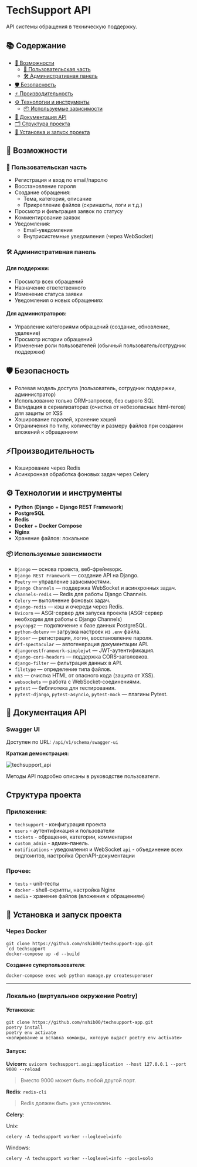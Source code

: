 # TechSupport API
API системы обращения в техническую поддержку.

## 📚 Содержание

- [📌 Возможности](#abilities)
  -  [👤 Пользовательская часть](#users)
  -  [🛠 Административная панель](#admin)
- [🛡️ Безопасность](#safety)  
- [⚡ Производительность](#performance)  
- [⚙️ Технологии и инструменты](#tools)
  - [📦 Используемые зависимости](#packages)
- [📑 Документация API](#docs)  
- [🗂 Структура проекта](#structure)  
- [🚀 Установка и запуск проекта](#setup)  


<a name="abilities"></a> 
## 📌 Возможности
<a name="users"></a> 
### 👤 Пользовательская часть
- Регистрация и вход по email/паролю
- Восстановление пароля
- Создание обращения:
  - Тема, категория, описание
  - Прикрепление файлов (скриншоты, логи и т.д.)
- Просмотр и фильтрация заявок по статусу
- Комментирование заявок
- Уведомления:
  - Email-уведомления
  - Внутрисистемные уведомления (через WebSocket)

<a name="admin"></a> 
### 🛠 Административная панель

#### Для поддержки:
- Просмотр всех обращений
- Назначение ответственного
- Изменение статуса заявки
- Уведомления о новых обращениях

#### Для администраторов:
- Управление категориями обращений (создание, обновление, удаление)
- Просмотр истории обращений
- Изменение роли пользователей (обычный пользователь/сотрудник поддержки)

<a name="safety"></a> 
## 🛡️ Безопасность
- Ролевая модель доступа (пользователь, сотрудник поддержки, администратор)
- Использование только ORM-запросов, без сырого SQL
- Валидация в сериализаторах (очистка от небезопасных html-тегов) для защиты от XSS
- Хэширование паролей, хранение хэшей
- Ограничения по типу, количеству и размеру файлов при создании вложений к обращениям

<a name="performance"></a> 
## ⚡Производительность
- Кэширование через Redis
- Асинхронная обработка фоновых задач через Celery

<a name="tools"></a> 
## ⚙️ Технологии и инструменты

- **Python** (**Django** + **Django REST Framework**)
- **PostgreSQL**
- **Redis**
- **Docker** + **Docker Compose**
- **Nginx**
- Хранение файлов: локальное

<a name="packages"></a> 
### 📦 Используемые зависимости

- `Django` — основа проекта, веб-фреймворк.
- `Django REST Framework` — создание API на Django.
- `Poetry` — управление зависимостями. 
- `Django Channels` — поддержка WebSocket и асинхронных задач.
- `channels-redis` — Redis для работы Django Channels.
- `Celery` — выполнение фоновых задач.
- `django-redis` — кэш и очереди через Redis.
- `Uvicorn` — ASGI-сервер для запуска проекта (ASGI-сервер необходим для работы с Django Channels)
- `psycopg2` — подключение к базе данных PostgreSQL.
- `python-dotenv` — загрузка настроек из `.env` файла.
- `Djoser` — регистрация, логин, восстановление пароля.
- `drf-spectacular` — автогенерация документации API.
- `djangorestframework-simplejwt` — JWT-аутентификация.
- `django-cors-headers` — поддержка CORS-заголовков.
- `django-filter` — фильтрация данных в API.
- `filetype` — определение типа файлов.
- `nh3` — очистка HTML от опасного кода (защита от XSS).
- `websockets` — работа с WebSocket-соединениями.
- `pytest` — библиотека для тестирования.
- `pytest-django`, `pytest-asyncio`, `pytest-mock` — плагины Pytest.

<a name="docs"></a> 
## 📑 Документация API

### Swagger UI

Доступен по URL: `/api/v1/schema/swagger-ui`

**Краткая демонстрация:**

![techsupport_api](https://github.com/user-attachments/assets/bb222f5b-9dcb-43d7-b598-d0dd2af7fbdf)


Методы API подробно описаны в руководстве пользователя.


<a name="structure"></a> 
## Структура проекта

### Приложения:
- `techsupport` - конфигурация проекта
- `users` - аутентификация и пользователи
- `tickets` - обращения, категории, комментарии
- `custom_admin` - админ-панель.
- `notifications` - уведомления и WebSocket
`api` - объединение всех эндпоинтов, настройка OpenAPI-документации

### Прочее:
- `tests` - unit-тесты
- `docker` - shell-скрипты, настройка Nginx
- `media` - хранение файлов (вложения к обращениям)

<a name="setup"></a> 
## 🚀 Установка и запуск проекта

### Через Docker

```
git clone https://github.com/nshib00/techsupport-app.git
`cd techsupport
docker-compose up -d --build
```

**Создание суперпользователя**:

`docker-compose exec web python manage.py createsuperuser`

---

### Локально (виртуальное окружение Poetry)

#### Установка:
```
git clone https://github.com/nshib00/techsupport-app.git
poetry install
poetry env activate
<копирование и вставка команды, которую выдаст poetry env activate>
```

#### Запуск:

**Uvicorn**:
`uvicorn techsupport.asgi:application --host 127.0.0.1 --port 9000 --reload`

> Вместо 9000 может быть любой другой порт.

**Redis**:
`redis-cli`

> Redis должен быть уже установлен.

**Celery**:

Unix:

`celery -A techsupport worker --loglevel=info`

Windows:

`celery -A techsupport worker --loglevel=info --pool=solo`

